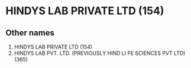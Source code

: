 # HINDYS LAB PRIVATE LTD (154)

## Other names
1. HINDYS LAB PRIVATE LTD (154)
1. HINDYS LAB PVT. LTD. (PREVIOUSLY HIND LI FE SCIENCES PVT LTD) (365)


